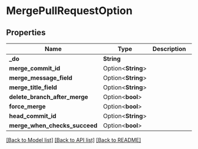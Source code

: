 # MergePullRequestOption

## Properties

Name | Type | Description | Notes
------------ | ------------- | ------------- | -------------
**_do** | **String** |  | 
**merge_commit_id** | Option<**String**> |  | [optional]
**merge_message_field** | Option<**String**> |  | [optional]
**merge_title_field** | Option<**String**> |  | [optional]
**delete_branch_after_merge** | Option<**bool**> |  | [optional]
**force_merge** | Option<**bool**> |  | [optional]
**head_commit_id** | Option<**String**> |  | [optional]
**merge_when_checks_succeed** | Option<**bool**> |  | [optional]

[[Back to Model list]](../README.md#documentation-for-models) [[Back to API list]](../README.md#documentation-for-api-endpoints) [[Back to README]](../README.md)


